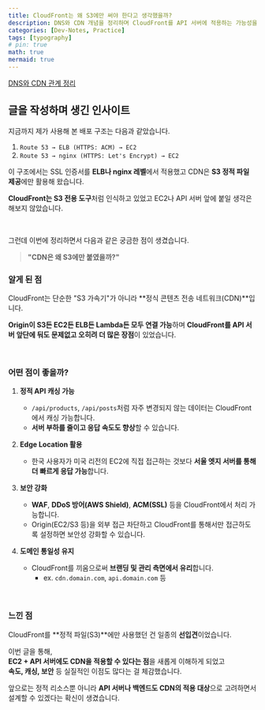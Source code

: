 ```yaml
---
title: CloudFront는 왜 S3에만 써야 한다고 생각했을까?
description: DNS와 CDN 개념을 정리하며 CloudFront를 API 서버에 적용하는 가능성을 새롭게 이해하게 된 과정
categories: [Dev-Notes, Practice]
tags: [typography]
# pin: true
math: true
mermaid: true
---
```


[DNS와 CDN 관계 정리](https://d-o0o-b11.github.io/posts/dns-vs-cdn-0/)

## 글을 작성하며 생긴 인사이트

지금까지 제가 사용해 본 배포 구조는 다음과 같았습니다.

1. `Route 53 → ELB (HTTPS: ACM) → EC2`
2. `Route 53 → nginx (HTTPS: Let's Encrypt) → EC2`

이 구조에서는 SSL 인증서를 **ELB나 nginx 레벨**에서 적용했고 CDN은 **S3 정적 파일 제공**에만 활용해 왔습니다.

**CloudFront는 S3 전용 도구**처럼 인식하고 있었고 EC2나 API 서버 앞에 붙일 생각은 해보지 않았습니다.

<br/>

그런데 이번에 정리하면서 다음과 같은 궁금한 점이 생겼습니다.

> **"CDN은 왜 S3에만 붙였을까?"**


### 알게 된 점

CloudFront는 단순한 "S3 가속기"가 아니라 **정식 콘텐츠 전송 네트워크(CDN)**입니다.

**Origin이 S3든 EC2든 ELB든 Lambda든 모두 연결 가능**하며 **CloudFront를 API 서버 앞단에 둬도 문제없고 오히려 더 많은 장점**이 있었습니다.

<br/>

### 어떤 점이 좋을까?

1. **정적 API 캐싱 가능**
   - `/api/products`, `/api/posts`처럼 자주 변경되지 않는 데이터는 CloudFront에서 캐싱 가능합니다.
   - **서버 부하를 줄이고 응답 속도도 향상**할 수 있습니다.

2. **Edge Location 활용**
   - 한국 사용자가 미국 리전의 EC2에 직접 접근하는 것보다 **서울 엣지 서버를 통해 더 빠르게 응답 가능**합니다.

3. **보안 강화**
   - **WAF**, **DDoS 방어(AWS Shield)**, **ACM(SSL)** 등을 CloudFront에서 처리 가능합니다.
   - Origin(EC2/S3 등)을 외부 접근 차단하고 CloudFront를 통해서만 접근하도록 설정하면 보안성 강화할 수 있습니다.

4. **도메인 통일성 유지**
   - CloudFront를 끼움으로써 **브랜딩 및 관리 측면에서 유리**합니다.
     - ex. `cdn.domain.com`, `api.domain.com` 등

<br/>

###  느낀 점

CloudFront를 **정적 파일(S3)**에만 사용했던 건 일종의 **선입견**이었습니다.

이번 글을 통해,  
**EC2 + API 서버에도 CDN을 적용할 수 있다는 점**을 새롭게 이해하게 되었고  
**속도, 캐싱, 보안** 등 실질적인 이점도 많다는 걸 체감했습니다.

앞으로는 정적 리소스뿐 아니라 **API 서버나 백엔드도 CDN의 적용 대상**으로 고려하면서 설계할 수 있겠다는 확신이 생겼습니다.
